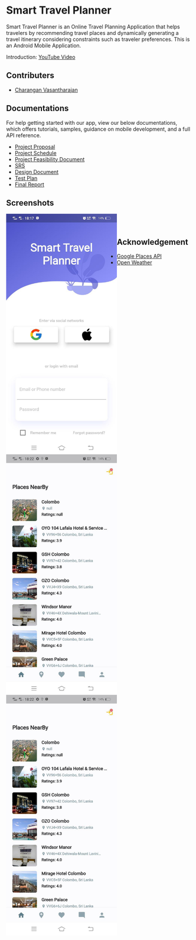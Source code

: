 # Smart Travel Planner

Smart Travel Planner is an Online Travel Planning Application that helps travelers by recommending travel places and dynamically generating a travel itinerary considering constraints such as traveler preferences. This is an Android Mobile Application.

Introduction: [YouTube Video](https://www.youtube.com/watch?v=9VbHaTpXq-Q)

## Contributers

- [Charangan Vasantharajan](https://www.linkedin.com/in/charangan/)

## Documentations
For help getting started with our app, view our below documentations, which offers tutorials, samples, guidance on mobile development, and a full API reference.

- [Project Proposal]()
- [Project Schedule]()
- [Project Feasibility Document](https://docs.google.com/document/d/1DdIjR16eA99_wcENQOdLDDpVT8coJ16W/edit#)
- [SRS](https://docs.google.com/document/d/1WVqoB54ei-XZI7a4bMvTFo9cNAtnVppa/edit#heading=h.49x2ik5)
- [Design Document]()
- [Test Plan](https://docs.google.com/document/d/1VPCKzzdg2zFMHsGI8vO-8d0jhhNmAEM1/edit)
- [Final Report](https://docs.google.com/document/d/1ui2V2-h1RLwelKhSdNKu04iITn9bX8qf/edit)

## Screenshots

<img align="left" alt="welcome-screeen" width="300px"  src="assets/screenshots/1.jpg" />
<img align="left" alt="welcome-screeen" width="300px"  src="assets/screenshots/2.jpg" />
<img align="left" alt="welcome-screeen" width="300px"  src="assets/screenshots/2.jpg" />

<br />
<br />

## Acknowledgement

- [Google Places API](https://developers.google.com/maps/documentation/places/web-service/overview)
- [Open Weather](https://openweathermap.org/)
